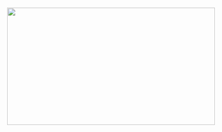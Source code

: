 <div alt="ERROR">
<h5 align="center">
<a  a href="https://discord.com/users/752486518978773012">
  <img src="https://lanyard.cnrad.dev/api/752486518978773012" width="470" height="266" />
</a>
</h5>
 </div>

